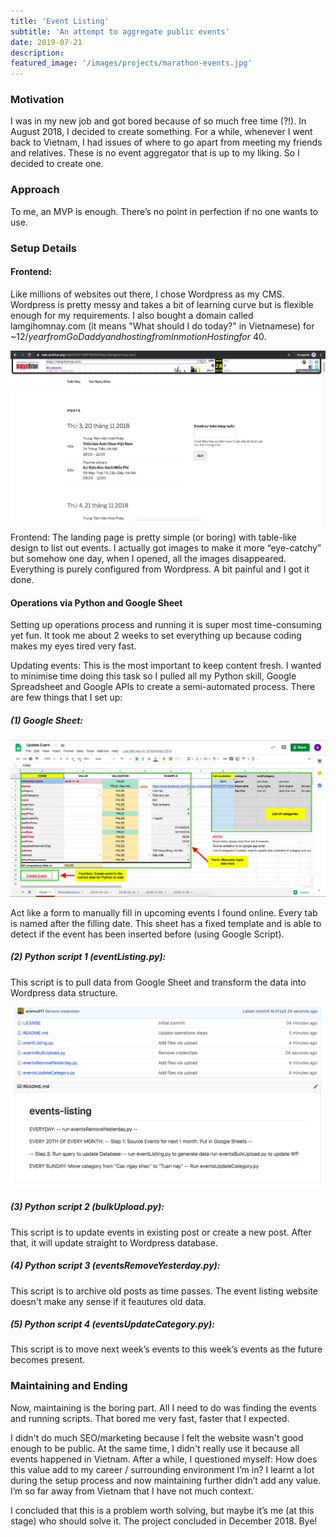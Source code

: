 ```yaml
---
title: 'Event Listing'
subtitle: 'An attempt to aggregate public events'
date: 2019-07-21
description:
featured_image: '/images/projects/marathon-events.jpg'
---
```

### Motivation
I was in my new job and got bored because of so much free time (?!). In August 2018, I decided to create something. For a while, whenever I went back to Vietnam, I had issues of where to go apart from meeting my friends and relatives. These is no event aggregator that is up to my liking. So I decided to create one.

### Approach
To me, an MVP is enough. There’s no point in perfection if no one wants to use.

### Setup Details
#### Frontend:
Like millions of websites out there, I chose Wordpress as my CMS. Wordpress is pretty messy and takes a bit of learning curve but is flexible enough for my requirements. I also bought a domain called lamgihomnay.com (it means "What should I do today?" in Vietnamese) for ~$12/year from GoDaddy and hosting from InmotionHosting for ~$40.

![](/images/projects/event-listing.png)

Frontend: The landing page is pretty simple (or boring) with table-like design to list out events. I actually got images to make it more “eye-catchy” but somehow one day, when I opened, all the images disappeared. Everything is purely configured from Wordpress. A bit painful and I got it done.


#### Operations via Python and Google Sheet
Setting up operations process and running it is super most time-consuming yet fun. It took me about 2 weeks to set everything up because coding makes my eyes tired very fast.

Updating events: This is the most important to keep content fresh. I wanted to minimise time doing this task so I pulled all my Python skill, Google Spreadsheet and Google APIs to create a semi-automated process. There are few things that I set up:

##### (1) Google Sheet:

![](/images/projects/event-listing-2.png)

Act like a form to manually fill in upcoming events I found online. Every tab is named after the filling date. This sheet has a fixed template and is able to detect if the event has been inserted before (using Google Script).

##### (2) Python script 1 (eventListing.py):

This script is to pull data from Google Sheet and transform the data into Wordpress data structure.

![](/images/projects/event-listing-3.png)

##### (3) Python script 2 (bulkUpload.py):

This script is to update events in existing post or create a new post. After that, it will update straight to Wordpress database.

#####  (4) Python script 3 (eventsRemoveYesterday.py):

This script is to archive old posts as time passes. The event listing website doesn't make any sense if it feautures old data.

##### (5) Python script 4 (eventsUpdateCategory.py):

This script is to move next week’s events to this week’s events as the future becomes present.


### Maintaining and Ending
Now, maintaining is the boring part. All I need to do was finding the events and running scripts. That bored me very fast, faster that I expected.

I didn't do much SEO/marketing because I felt the website wasn't good enough to be public. At the same time, I didn't really use it because all events happened in Vietnam. After a while, I questioned myself: How does this value add to my career / surrounding environment I’m in? I learnt a lot during the setup process and now maintaining further didn’t add any value. I’m so far away from Vietnam that I have not much context.

I concluded that this is a problem worth solving, but maybe it’s me (at this stage) who should solve it.
The project concluded in December 2018. Bye!
